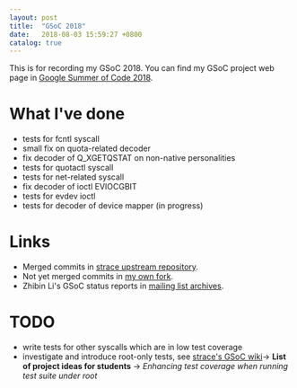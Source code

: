 ```yaml
---
layout: post
title:  "GSoC 2018"
date:   2018-08-03 15:59:27 +0800
catalog: true
---
```

This is for recording my GSoC 2018. You can find my GSoC project web page in [Google Summer of Code 2018][GSoC-2018].

# What I've done
* tests for fcntl syscall
* small fix on quota-related decoder
* fix decoder of Q_XGETQSTAT on non-native personalities
* tests for quotactl syscall
* tests for net-related syscall
* fix decoder of ioctl EVIOCGBIT
* tests for evdev ioctl
* tests for decoder of device mapper (in progress)

# Links
* Merged commits in [strace upstream repository][merged-commits].
* Not yet merged commits in [my own fork][my-own-fork].
* Zhibin Li's GSoC status reports in [mailing list archives](/status-reports).

# TODO
* write tests for other syscalls which are in low test coverage
* investigate and introduce root-only tests, see [strace's GSoC wiki][gsoc-wiki]-> **List of project ideas for students** -> *Enhancing test coverage when running test suite under root*

[GSoC-2018]: https://summerofcode.withgoogle.com/projects/#5131155389546496
[merged-commits]: https://github.com/strace/strace/commits?author=haoyouab&since=2018-05-01&until=2018-08-31
[my-own-fork]: https://github.com/haoyouab/strace/commits/stuff
[gsoc-wiki]: https://strace.io/wiki/GoogleSummerOfCode2018
